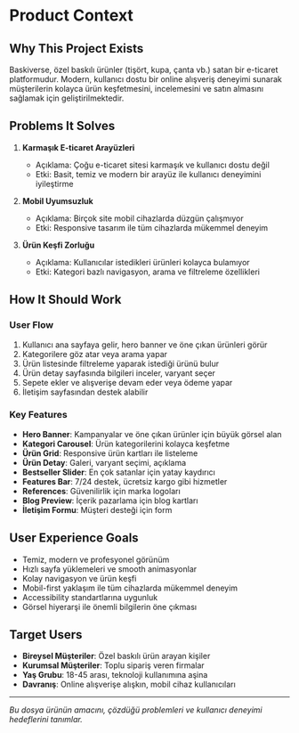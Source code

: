 # Product Context

## Why This Project Exists
Baskiverse, özel baskılı ürünler (tişört, kupa, çanta vb.) satan bir e-ticaret platformudur. Modern, kullanıcı dostu bir online alışveriş deneyimi sunarak müşterilerin kolayca ürün keşfetmesini, incelemesini ve satın almasını sağlamak için geliştirilmektedir.

## Problems It Solves
1. **Karmaşık E-ticaret Arayüzleri**
   - Açıklama: Çoğu e-ticaret sitesi karmaşık ve kullanıcı dostu değil
   - Etki: Basit, temiz ve modern bir arayüz ile kullanıcı deneyimini iyileştirme

2. **Mobil Uyumsuzluk**
   - Açıklama: Birçok site mobil cihazlarda düzgün çalışmıyor
   - Etki: Responsive tasarım ile tüm cihazlarda mükemmel deneyim

3. **Ürün Keşfi Zorluğu**
   - Açıklama: Kullanıcılar istedikleri ürünleri kolayca bulamıyor
   - Etki: Kategori bazlı navigasyon, arama ve filtreleme özellikleri

## How It Should Work
### User Flow
1. Kullanıcı ana sayfaya gelir, hero banner ve öne çıkan ürünleri görür
2. Kategorilere göz atar veya arama yapar
3. Ürün listesinde filtreleme yaparak istediği ürünü bulur
4. Ürün detay sayfasında bilgileri inceler, varyant seçer
5. Sepete ekler ve alışverişe devam eder veya ödeme yapar
6. İletişim sayfasından destek alabilir

### Key Features
- **Hero Banner**: Kampanyalar ve öne çıkan ürünler için büyük görsel alan
- **Kategori Carousel**: Ürün kategorilerini kolayca keşfetme
- **Ürün Grid**: Responsive ürün kartları ile listeleme
- **Ürün Detay**: Galeri, varyant seçimi, açıklama
- **Bestseller Slider**: En çok satanlar için yatay kaydırıcı
- **Features Bar**: 7/24 destek, ücretsiz kargo gibi hizmetler
- **References**: Güvenilirlik için marka logoları
- **Blog Preview**: İçerik pazarlama için blog kartları
- **İletişim Formu**: Müşteri desteği için form

## User Experience Goals
- Temiz, modern ve profesyonel görünüm
- Hızlı sayfa yüklemeleri ve smooth animasyonlar
- Kolay navigasyon ve ürün keşfi
- Mobil-first yaklaşım ile tüm cihazlarda mükemmel deneyim
- Accessibility standartlarına uygunluk
- Görsel hiyerarşi ile önemli bilgilerin öne çıkması

## Target Users
- **Bireysel Müşteriler**: Özel baskılı ürün arayan kişiler
- **Kurumsal Müşteriler**: Toplu sipariş veren firmalar
- **Yaş Grubu**: 18-45 arası, teknoloji kullanımına aşina
- **Davranış**: Online alışverişe alışkın, mobil cihaz kullanıcıları

---
*Bu dosya ürünün amacını, çözdüğü problemleri ve kullanıcı deneyimi hedeflerini tanımlar.*
